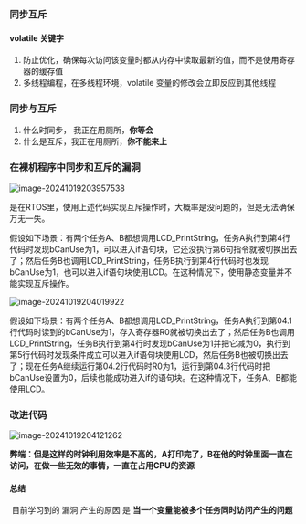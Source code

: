 ### 同步互斥

#### volatile 关键字

1.  防止优化，确保每次访问该变量时都从内存中读取最新的值，而不是使用寄存器的缓存值
2. 多线程编程，在多线程环境，volatile 变量的修改会立即反应到其他线程



### 同步与互斥

1. 什么时同步， 我正在用厕所，**你等会**
2. 什么是互斥，我正在用厕所，**你不能来上**



### 在裸机程序中同步和互斥的漏洞

![image-20241019203957538](C:\Users\Administrator\AppData\Roaming\Typora\typora-user-images\image-20241019203957538.png)

是在RTOS里，使用上述代码实现互斥操作时，大概率是没问题的，但是无法确保万无一失。

假设如下场景：有两个任务A、B都想调用LCD_PrintString，任务A执行到第4行代码时发现bCanUse为1，可以进入if语句块，它还没执行第6句指令就被切换出去了；然后任务B也调用LCD_PrintString，任务B执行到第4行代码时也发现bCanUse为1，也可以进入if语句块使用LCD。在这种情况下，使用静态变量并不能实现互斥操作。

![image-20241019204019922](C:\Users\Administrator\AppData\Roaming\Typora\typora-user-images\image-20241019204019922.png)

假设如下场景：有两个任务A、B都想调用LCD_PrintString，任务A执行到第04.1行代码时读到的bCanUse为1，存入寄存器R0就被切换出去了；然后任务B也调用LCD_PrintString，任务B执行到第4行时发现bCanUse为1并把它减为0，执行到第5行代码时发现条件成立可以进入if语句块使用LCD，然后任务B也被切换出去了；现在任务A继续运行第04.2行代码时R0为1，运行到第04.3行代码时把bCanUse设置为0，后续也能成功进入if的语句块。在这种情况下，任务A、B都能使用LCD。





### 改进代码

![image-20241019204121262](C:\Users\Administrator\AppData\Roaming\Typora\typora-user-images\image-20241019204121262.png)

**弊端：但是这样的时钟利用效率是不高的，A打印完了，B在他的时钟里面一直在访问，在做一些无效的事情，一直在占用CPU的资源**





#### 总结

​    目前学习到的 漏洞 产生的原因 是 **当一个变量能被多个任务同时访问产生的问题**